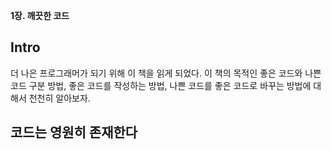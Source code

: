 **1장. 깨끗한 코드**
## Intro
더 나은 프로그래머가 되기 위해 이 책을 읽게 되었다. 이 책의 목적인 좋은 코드와 나쁜 코드 구분 방법, 좋은 코드를 작성하는 방법, 나쁜 코드를 좋은 코드로 바꾸는 방법에 대해서 천천히 알아보자.
## 코드는 영원히 존재한다

